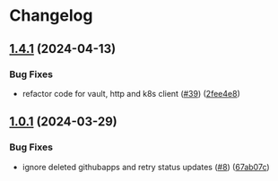 # Changelog

## [1.4.1](https://github.com/samirtahir91/github-app-operator/compare/v1.4.0...v1.4.1) (2024-04-13)


### Bug Fixes

* refactor code for vault, http and k8s client ([#39](https://github.com/samirtahir91/github-app-operator/issues/39)) ([2fee4e8](https://github.com/samirtahir91/github-app-operator/commit/2fee4e842edd3904949091422a5f30182de8f43e))

## [1.0.1](https://github.com/samirtahir91/github-app-operator/compare/v1.0.0...v1.0.1) (2024-03-29)


### Bug Fixes

* ignore deleted githubapps and retry status updates ([#8](https://github.com/samirtahir91/github-app-operator/issues/8)) ([67ab07c](https://github.com/samirtahir91/github-app-operator/commit/67ab07c4ce48e3acd19847cce995d07d436bb45e))
